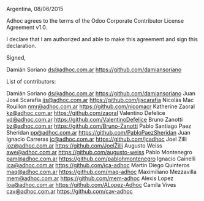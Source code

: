 Argentina, 08/06/2015

Adhoc agrees to the terms of the Odoo Corporate Contributor License Agreement v1.0.

I declare that I am authorized and able to make this agreement and sign this declaration.

Signed,

Damián Soriano ds@adhoc.com.ar https://github.com/damiansoriano

List of contributors:

Damián Soriano ds@adhoc.com.ar https://github.com/damiansoriano
Juan José Scarafía jjs@adhoc.com.ar https://github.com/jjscarafia
Nicolás Mac Rouillon nmr@adhoc.com.ar https://github.com/nicomacr
Katherine Zaoral kz@adhoc.com.ar https://github.com/zaoral
Valentino Defelice vd@adhoc.com.ar https://github.com/ValentinoDefelice
Bruno Zanotti bz@adhoc.com.ar https://github.com/Bruno-Zanotti
Pablo Santiago Paez Sheridan pp@adhoc.com.ar https://github.com/PabloPaezSheridan
Juan Ignacio Carreras jc@adhoc.com.ar https://github.com/jcadhoc
Joel Zilli joz@adhoc.com.ar https://github.com/JoelZilli
Augusto Weiss awe@adhoc.com.ar https://github.com/augusto-weiss
Pablo Montenegro pam@adhoc.com.ar https://github.com/pablohmontenegro
Ignacio Cainelli ica@adhoc.com.ar https://github.com/ica-adhoc
Martin Diego Quinteros maq@adhoc.com.ar https://github.com/maq-adhoc
Maximiliano Mezzavilla mem@adhoc.com.ar https://github.com/mem-adhoc
Alexis Lopez loa@adhoc.com.ar https://github.com/ALopez-Adhoc
Camila Vives cav@adhoc.com.ar https://github.com/cav-adhoc